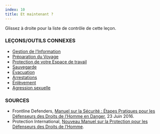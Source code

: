 ```yaml
---
index: 10
title: Et maintenant ?
---
```

Glissez à droite pour la liste de contrôle de cette leçon.

### LEÇONS/OUTILS CONNEXES

*   [Gestion de l’Information](umbrella://information/managing-information)
*   [Préparation du Voyage](umbrella://information/backing-up)
*   [Protection de votre Espace de travail](umbrella://information/protect-your-workspace)
*   [Sauvegarde](umbrella://information/backing-up)
*   [Évacuation](umbrella://incident-response/evacuation)
*   [Arrestations](umbrella://incident-response/arrests)
*   [Énlèvement](umbrella://incident-response/kidnapping)
*   [Agression sexuelle](umbrella://incident-response/sexual-assault)

### SOURCES

* Frontline Defenders, [Manuel sur la Sécurité : Étapes Pratiques pour les Défenseurs des Droits de l’Homme en Danger](https://www.frontlinedefenders.org/fr/resource-publication/workbook-security-practical-steps-human-rights-defenders-risk), 23 Juin 2016.  
*  Protection International, [Nouveau Manuel sur la Protection pour les Défenseurs des Droits de l’Homme](https://www.protectioninternational.org/fr/node/1106).